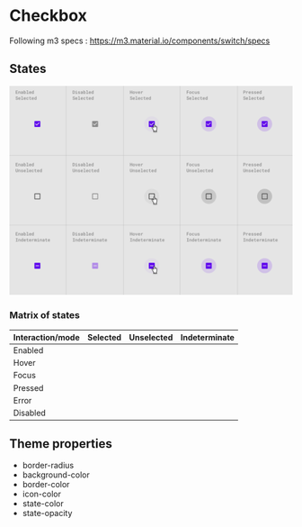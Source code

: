 # Checkbox

Following m3 specs : https://m3.material.io/components/switch/specs

## States

![State](assets/checkbox-state.png)

### Matrix of states

| Interaction/mode | Selected | Unselected | Indeterminate |
| ---------------- | -------- | ---------- | ------------- |
| Enabled          |          |            |               |
| Hover            |          |            |               |
| Focus            |          |            |               |
| Pressed          |          |            |               |
| Error            |          |            |               |
| Disabled         |          |            |               |

## Theme properties

- border-radius
- background-color
- border-color
- icon-color
- state-color
- state-opacity
